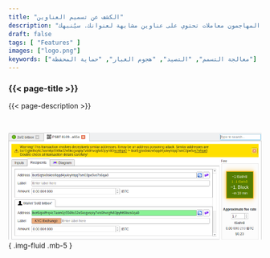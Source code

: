 ```yaml
---
title: "الكشف عن تسميم العناوين"
description: "قد يرسل إليك المهاجمون معاملات تحتوي على عناوين مشابهة لعنوانك. سيُنبهك Bitcoin Safe إذا حدث ذلك"
draft: false
tags: [ "Features" ]
images: ["logo.png"]
keywords: ["معالجة التسمم", "التصيد", "هجوم الغبار", "حماية المحفظة"]
---
```


### {{< page-title >}} 
{{< page-description >}} 

<br>



![](logo.png)
{ .img-fluid .mb-5 }